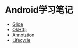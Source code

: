 # Android学习笔记
- [Glide](/notes/Glide.md)
- [OkHttp](/notes/OkHttp.md)
- [Annotation](/notes/Annotation.md)
- [Lifecycle](/notes/Lifecycle.md)